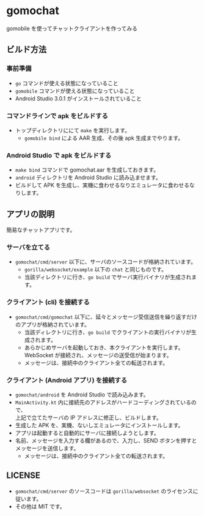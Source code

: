 # gomochat

gomobile を使ってチャットクライアントを作ってみる

## ビルド方法

### 事前準備

* `go` コマンドが使える状態になっていること
* `gomobile` コマンドが使える状態になっていること
* Android Studio 3.0.1 がインストールされていること

### コマンドラインで apk をビルドする

* トップディレクトリににて `make` を実行します。
  * `gomobile bind` による AAR 生成、その後 apk 生成までやります。

### Android Studio で apk をビルドする

* `make bind` コマンドで gomochat.aar を生成しておきます。
* `android` ディレクトリを Android Studio に読み込ませます。
* ビルドして APK を生成し、実機に食わせるなりエミュレータに食わせるなりします。

## アプリの説明

簡易なチャットアプリです。

### サーバを立てる

* `gomochat/cmd/server` 以下に、サーバのソースコードが格納されています。
  * `gorilla/websocket/example` 以下の `chat` と同じものです。
  * 当該ディレクトリに行き、`go build` でサーバ実行バイナリが生成されます。

### クライアント (cli) を接続する

* `gomochat/cmd/gomochat` 以下に、延々とメッセージ受信送信を繰り返すだけのアプリが格納されています。
  * 当該ディレクトリに行き、`go build` でクライアントの実行バイナリが生成されます。
  * あらかじめサーバを起動しておき、本クライアントを実行します。WebSocket が接続され、メッセージの送受信が始まります。
  * メッセージは、接続中のクライアント全ての転送されます。

### クライアント (Android アプリ) を接続する

* `gomochat/android` を Android Studio で読み込みます。
* `MainActivity.kt` 内に接続先のアドレスがハードコーディングされているので、  
上記で立てたサーバの IP アドレスに修正し、ビルドします。
* 生成した APK を、実機、ないしエミュレータにインストールします。
* アプリは起動すると自動的にサーバに接続しようとします。
* 名前、メッセージを入力する欄があるので、入力し、SEND ボタンを押すとメッセージを送信します。
  * メッセージは、接続中のクライアント全ての転送されます。

## LICENSE

* `gomochat/cmd/server` のソースコードは `gorilla/websocket` のライセンスに従います。
* その他は MIT です。



